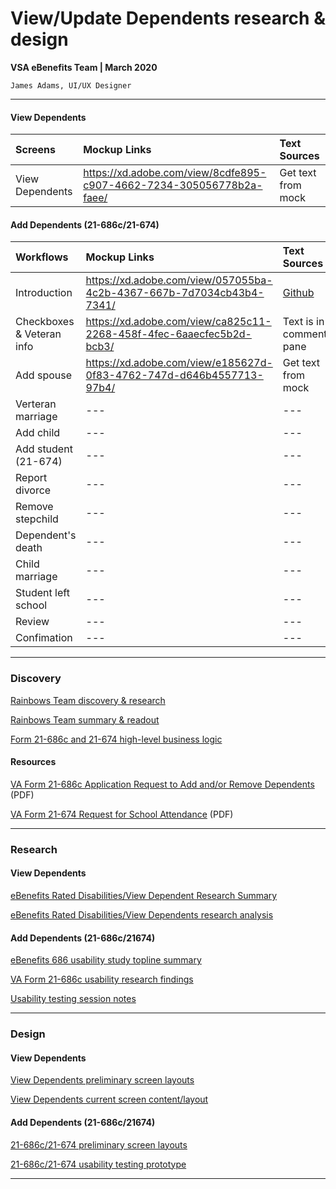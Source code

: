 # View/Update Dependents research & design
**VSA eBenefits Team | March 2020**

`James Adams, UI/UX Designer`

---

#### View Dependents

| Screens | Mockup Links | Text Sources |
| :--- | :--- | :--- |
| View Dependents | https://xd.adobe.com/view/8cdfe895-c907-4662-7234-305056778b2a-faee/ | Get text from mock |

#### Add Dependents (21-686c/21-674)

| Workflows | Mockup Links | Text Sources |
| :--- | :--- | :--- |
| Introduction | https://xd.adobe.com/view/057055ba-4c2b-4367-667b-7d7034cb43b4-7341/ | [Github](https://github.com/department-of-veterans-affairs/va.gov-team/blob/master/teams/vsa/teams/ebenefits/features/view-update-dependents/research-design/screen-text/686-intro-text.md) |
| Checkboxes & Veteran info | https://xd.adobe.com/view/ca825c11-2268-458f-4fec-6aaecfec5b2d-bcb3/ | Text is in comment pane |
| Add spouse | https://xd.adobe.com/view/e185627d-0f83-4762-747d-d646b4557713-97b4/ | Get text from mock |
| Verteran marriage | --- | --- |
| Add child | --- | --- |
| Add student (21-674) | --- | --- |
| Report divorce | --- | --- |
| Remove stepchild | --- | --- |
| Dependent's death | --- | --- |
| Child marriage | --- | --- |
| Student left school | --- | --- |
| Review | --- | --- |
| Confimation | --- | --- |

---

### Discovery
[Rainbows Team discovery & research](https://github.com/department-of-veterans-affairs/va.gov-team/tree/master/teams/vsa/teams/ebenefits/research/rainbows-team-686-analysis)

[Rainbows Team summary & readout](https://github.com/department-of-veterans-affairs/va.gov-team/blob/master/teams/vsa/teams/ebenefits/research/rainbows-team-686-analysis/Research_Presentation_W1.pdf)

[Form 21-686c and 21-674 high-level business logic](https://github.com/department-of-veterans-affairs/va.gov-team/blob/master/teams/vsa/teams/ebenefits/features/view-update-dependents/research-design/686-business-logic/686_Business_Flows_W1.pdf)

#### Resources
[VA Form 21-686c Application Request to Add and/or Remove Dependents](https://www.vba.va.gov/pubs/forms/VBA-21-686C-ARE.pdf) (PDF)

[VA Form 21-674 Request for School Attendance](https://www.vba.va.gov/pubs/forms/VBA-21-674-ARE.pdf) (PDF)

---

### Research
#### View Dependents
[eBenefits Rated Disabilities/View Dependent Research Summary](https://github.com/department-of-veterans-affairs/va.gov-team/blob/master/teams/vsa/teams/ebenefits/features/view-update-dependents/research-design/686-usability-study/disabilities-dependents-usability-summary.md)

[eBenefits Rated Disabilities/View Dependents research analysis](https://github.com/department-of-veterans-affairs/va.gov-team/blob/master/teams/vsa/teams/ebenefits/features/view-update-dependents/research-design/686-usability-study/disabilities-dependents-usability-analysis.md)

#### Add Dependents (21-686c/21674)
[eBenefits 686 usability study topline summary](https://github.com/department-of-veterans-affairs/va.gov-team/blob/master/teams/vsa/teams/ebenefits/features/view-update-dependents/research-design/686-form-gating-0220/686-usability-topline_summary.md)

[VA Form 21-686c usability research findings](https://github.com/department-of-veterans-affairs/va.gov-team/blob/master/teams/vsa/teams/ebenefits/features/view-update-dependents/research-design/686-form-gating-0220/686-usability-analysis.md)

[Usability testing session notes](https://github.com/department-of-veterans-affairs/va.gov-team/tree/master/teams/vsa/teams/ebenefits/features/view-update-dependents/research-design/686-form-gating-0220/session-notes)

---

### Design
#### View Dependents
[View Dependents preliminary screen layouts](https://xd.adobe.com/view/fd970f62-8f56-4b24-5bc2-4d9f168715b2-8ba6/)

[View Dependents current screen content/layout](https://xd.adobe.com/view/8cdfe895-c907-4662-7234-305056778b2a-faee/)

#### Add Dependents (21-686c/21674)
[21-686c/21-674 preliminary screen layouts](https://xd.adobe.com/view/ffffe536-2ba5-47c6-4c4b-ac1679179973-89ce/)

[21-686c/21-674 usability testing prototype](https://xd.adobe.com/view/fef8a415-74b4-45a9-6b5f-da956acd75d9-88c9/)

---

